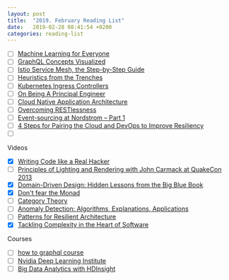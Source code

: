 ```yaml
---
layout: post
title:  "2019. February Reading List"
date:   2019-02-28 08:41:54 +0200
categories: reading-list
---
```


- [ ] [Machine Learning for Everyone](https://vas3k.com/blog/machine_learning/)
- [ ] [GraphQL Concepts Visualized](https://blog.apollographql.com/the-concepts-of-graphql-bc68bd819be3 )
- [ ] [Istio Service Mesh, the Step-by-Step Guide](https://dzone.com/articles/metadata-management-in-big-data-systems-a-complete-1)
- [ ] [Heuristics from the Trenches](https://ordina-jworks.github.io/domain-driven%20design/2016/01/29/DDD-Europe-Heuristics-from-the-Trenches.html)
- [ ] [Kubernetes Ingress Controllers](https://itnext.io/kubernetes-ingress-controllers-how-to-choose-the-right-one-part-1-41d3554978d2 )
- [ ] [On Being A Principal Engineer](https://blog.dbsmasher.com/2019/01/28/on-being-a-principal-engineer.html)
- [ ] [Cloud Native Application Architecture](https://medium.com/walmartlabs/cloud-native-application-architecture-a84ddf378f82)
- [ ] [Overcoming RESTlessness](https://www.infoq.com/articles/overcoming-restlessness)
- [ ] [Event-sourcing at Nordstrom – Part 1](https://medium.com/tech-at-nordstrom/adventures-in-event-sourced-architecture-part-1-cc21d06187c7)
- [ ] [4 Steps for Pairing the Cloud and DevOps to Improve Resiliency](https://medium.com/capital-one-tech/4-steps-for-pairing-cloud-and-devops-to-improve-resiliency-c72fe2e52b05)
- [ ] [](https://www.topbots.com/developing-hyperpersonalized-recommendation-systems-interview-jack-chua-expedia/)

Videos
- [x] [Writing Code like a Real Hacker](https://www.youtube.com/watch?v=rO8-cgtkZSw&t=1s )
- [ ] [Principles of Lighting and Rendering with John Carmack at QuakeCon 2013](https://www.youtube.com/watch?v=IyUgHPs86XM)
- [x] [Domain-Driven Design: Hidden Lessons from the Big Blue Book](https://www.youtube.com/watch?v=f7NnPxhuuck )
- [x] [Don't fear the Monad](https://www.youtube.com/watch?v=ZhuHCtR3xq8 )
- [ ] [Category Theory](https://www.youtube.com/watch?v=o6L6XeNdd_k )
- [ ] [Anomaly Detection: Algorithms, Explanations, Applications](https://www.youtube.com/watch?v=12Xq9OLdQwQ )
- [ ] [Patterns for Resilient Architecture](https://www.youtube.com/watch?v=N87sxz6ytpE )
- [x] [Tackling Complexity in the Heart of Software](https://www.youtube.com/watch?v=dnUFEg68ESM )

Courses
- [ ] [how to graphql course](https://www.howtographql.com/)
- [ ] [Nvidia Deep Learning Institute](https://www.nvidia.com/en-us/deep-learning-ai/education/ )
- [ ] [Big Data Analytics with HDInsight](https://www.youtube.com/watch?v=-Qx7AIV0dqY )
